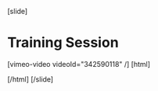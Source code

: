 [slide]
# Training Session

[vimeo-video videoId="342590118" /]
[html]
    <style>  
    .sectionTracker{
     color: #ffa000;
    }
  </style>
  <script>
    window.onhashchange = function() { 
      let urlId = window.location.hash;
      console.log(urlId);
      let currElement = document.querySelector(`.lesson-navigation-section a.content-link[href="${urlId}"]`);
      console.log(currElement);
      currElement.className = "content-link sectionTracker";
    }
  </script>
[/html]
[/slide]
